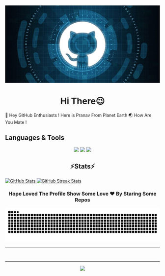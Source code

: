 ![logo](GitHubBlue.jpg)
<h1 align ="center">Hi There😉</h1>

🚀 Hey GitHub Enthusiasts ! Here is Pranav From Planet Earth 🌏 How Are You Mate !

## Languages & Tools
<div align="center">
    <img src="https://skillicons.dev/icons?i=react,bootstrap,html,css,vscode,github,tailwind,git,r" />
    <img src="https://skillicons.dev/icons?i=nodejs,javascript,express,mongodb,python,typescript,docker,kubernetes,graphql" />
    <img src="https://skillicons.dev/icons?i=java,aws,arch,arduino,bash,blender,cpp,gcp,ubuntu " />
    <br>
</div>
<h2 align ="center">⚡️Stats⚡️</h2>
<!-- GitHub Stats -->
<a href="http://www.github.com/SammyBoiii07">
    <img src="https://github-readme-stats.vercel.app/api?username=SammyBoiii07&show_icons=true&theme=dark&bg_color=1c1917&title_color=0891b2&text_color=ffffff&icon_color=0891b2&count_private=true&border_radius=20" alt="GitHub Stats" />
</a>

<!-- GitHub Contributions Graph -->
<a href="http://www.github.com/SammyBoiii07">
    <img src="https://github-readme-streak-stats.herokuapp.com/?user=SammyBoiii07&theme=dark&background=1c1917&stroke=0891b2&ring=0891b2&fire=0891b2&currStreakNum=ffffff&currStreakLabel=0891b2&sideNums=ffffff&sideLabels=ffffff&dates=ffffff&border_radius=20" alt="GitHub Streak Stats" />
</a>


<div align="center">
  <h3> Hope Loved The Profile Show Some Love ❤️ By Staring Some Repos</h3>
   
  <img alt="snake eating my contributions" src="https://raw.githubusercontent.com/shricastic/shricastic/output/github-contribution-grid-snake.svg" />
  
</div>
<hr>
<div id="header" align="center">
  <img src="https://komarev.com/ghpvc/?username=SammyBoii07&style=for-the-badge&color=orange" alt=""/>
</div>

<hr>
<p align="center">
     <img src="https://capsule-render.vercel.app/api?type=waving&color=gradient&height=100&section=footer"/>
</p>

